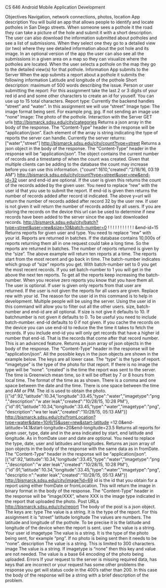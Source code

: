 CS 646 Android Mobile Application Development

Objectives
Navigation, network connections, photos, location
App description
You will build an app that allows people to identify and locate potholes in San Diego streets.
When someone sees a pothole it the road they can take a picture of the hole and submit it with
a short description. The user can also download the information submitted about potholes and
see a list of submissions. When they select one they go to a detailed view (or two) where they
see detailed information about the pot hole and its image. In an optional version of the app the
user can also see all the submissions in a given area on a map so they can visualize where
the potholes are located. When the user selects a pothole on the map they go to the detailed
view(s) for that pothole.
Information App submits to the Server
When the app submits a report about a pothole it submits the following information
Latitude and longitude of the pothole
Short description: maximum of 500 words describing the issue.
Person or user submitting the report: For this assignment take the last 2 or 3 digits of your red
id and and some other characters to create an id for youself. You can use up to 15 total characters.
Report type: Currently the backend handles “street” and “water”. In this assignment we will
use “street”
Image type: The image format being sent. For example png, jpg. If not sending an image use
“none”
Image: The photo of the pothole.
Interaction with the Server
GET urls
http://bismarck.sdsu.edu/city/categories
Returns a json array in the body of the response. The “Content-Type” header in the response
will be “application/json”. Each element of the array is string indicating the type of
reports the server can handle. Currently the server returns:
["water","street"]
http://bismarck.sdsu.edu/city/count?type=street
Returns a json object in the body of the response. The “Content-Type” header in the response
will be “application/json”. The object contains the current number of records and a
timestamp of when the count was created. Given that multiple clients can be adding to the
database the count may increase before you can use this information.
{"count":1610,"created":"2/18/16, 03:19 AM"}
http://bismarck.sdsu.edu/city/count?type=street&user=rew&end-id=32
user and end-id are optional.
If the user is given this returns the count of the records added by the given user. You need
to replace “rew” with the user id that you use to submit the report.
If end-id is given then returns the number of records added after record id indicated. The
above y=url will return the number of records added after record 32 by the user rew. If user
is not given it will return the number of records added by all users.
If you are storing the records on the device this url can be used to determine if new records
have been added to the server since the app last downloaded records.
http://bismarck.sdsu.edu/city/batch?type=street&user=rew&size=10&batch-number=0
! ! ! ! ! ! ! ! ! ! ! &end-id=15
Returns reports for given user and type. You need to replace “rew” with your id.
Reports are returned in batches. If the database contains 10,000s of reports returning them
all in one request could take a long time. So the reports are returned in batches. The number
of reports returned is given by the “size”. The above example will return ten reports at a
time. The reports start from the most recent and go back in time. The batch-number indicates
which group of “size” reports you get. With batch-number set to 0 you get the most
recent records. If you set batch-number to 1 you will get in the above the next ten reports.
To get all the reports keep increasing the batch-number. When you receive zero reports you
know that you have them all.
The user is optional. If user is given only reports from that user are returned. If the user is
not given the reports for all users are given. Replace rew with your id. The reason for the
user id in this command is to help in development. Multiple people will be using the server.
Using the user id in this command will allow you to filter out all the other users.
size, batch-number and end-id are all optional. If size is not give it defaults to 10. If batchnumber
is not given it defaults to 0. To be useful you need to include batch-number. end-id
defaults to 0 if not given.
If you cache the records on the device you can use end-id to reduce the the time it takes to
fetch the records. If you include end-id you will only get records that have a higher id number
that end-id. That is the records that come after that record number. This is an advanced
feature.
Returns an json array of json objects in the body of the response. The “Content-Type”
header in the response will be “application/json”. All the possible keys in the json objects
are shown in the example below. The keys are all lower case. The “type” is the type of report.
“imagetype” is the type of the photo for that report. If there is no image the type will be
“none”. “created” is the time the report was sent to the server. The time is Greenwich mean
time, so it will be offset by 7 or 8 hours from local time. The format of the time as as shown.
There is a comma and one space between the date and the time. There is one space between
the time and AM or PM. The id is used to obtain the photo.
[{"id":92,"latitude":10.34,"longitude":33.45,"type":"water","imagetype":"png","description":"w
ater leak","created":"10/28/15, 10:28 PM"},
{"id":91,"latitude":10.34,"longitude":33.45,"type":"water","imagetype":"png","description":"wa
ter leak","created":"10/28/15, 05:13 AM"}]
http://bismarck.sdsu.edu/city/fromLocation?type=water&date=10/6/15&user=rew&start-latitude
=12.0&end-latitude=14.1&start-longitude=20&end-longitude=23.5
Returns all reports for given user, type, date and in the area indicated by start, end latitude
and longitude. As in fromDate user and date are optional. You need to replace the type,
date, user and latitudes and longitudes.
Returns an json array of json objects in the body of the response with the same data as in
fromDate. The “Content-Type” header in the response will be “application/json”.
[{"id":92,"latitude":10.34,"longitude":33.45,"type":"water","imagetype":"png","description":"w
ater leak","created":"10/28/15, 10:28
PM"},{"id":91,"latitude":10.34,"longitude":33.45,"type":"water","imagetype":"png","descriptio
n":"water leak","created":"10/28/15, 05:13 AM"}]
http://bismarck.sdsu.edu/city/image?id=69
id is the id that you obtain for a report using either fromDate or fromLocation. This will return
the image in binary format in the body of the response. The “Content-Type” header in
the response will be “image/XXX”, where XXX is the image type indicated in the report that
uploaded the photo.
Post URLs
http://bismarck.sdsu.edu/city/report
The body of the post is a json object. The keys are:
type
The value is a string. It is the type of the report. For this assignment it is “street”
latitude
longitude
The values are numbers. The latitude and longitude of the pothole. To be precise it is
the latitude and longitude of the device when the report is sent.
user
The value is a string. Your user id
imagetype
The value is a string. It is the type of the photo being sent, for example “png”. If no
photo is being sent then it needs to be “none”.
description
The value is a string. This is limited to 300 characters.
image
The value is a string. If imagetype is “none” then this key and value are not needed. The
value is a base 64 encoding of the photo being uploaded.
Errors
If your request to the server is missing required data, has keys that are incorrect or your request
has some other problems the response you get will status code in the 400’s rather than
200. In this case the body of the response will be a string with a brief description of the problem.

